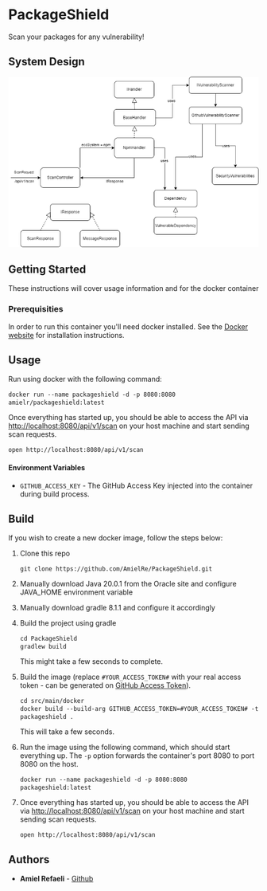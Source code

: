# PackageShield

Scan your packages for any vulnerability!

## System Design

![System Design](images/system_design.png)

## Getting Started

These instructions will cover usage information and for the docker container

### Prerequisities

In order to run this container you'll need docker installed.
See the [Docker website](http://www.docker.io/gettingstarted/#h_installation) for installation instructions.

## Usage

Run using docker with the following command:

```shell
docker run --name packageshield -d -p 8080:8080 amielr/packageshield:latest
```

Once everything has started up, you should be able to access the API via [http://localhost:8080/api/v1/scan](http://localhost:8080/api/v1/scan) on your host machine and start sending scan requests.

```shell
open http://localhost:8080/api/v1/scan
```

#### Environment Variables

- `GITHUB_ACCESS_KEY` - The GitHub Access Key injected into the container during build process.

## Build

If you wish to create a new docker image, follow the steps below:

1.  Clone this repo

        git clone https://github.com/AmielRe/PackageShield.git

2.  Manually download Java 20.0.1 from the Oracle site and configure JAVA_HOME environment variable

3.  Manually download gradle 8.1.1 and configure it accordingly

4.  Build the project using gradle

        cd PackageShield
        gradlew build

    This might take a few seconds to complete.

5.  Build the image (replace `#YOUR_ACCESS_TOKEN#` with your real access token - can be generated on [GitHub Access Token](https://github.com/settings/tokens)).

        cd src/main/docker
        docker build --build-arg GITHUB_ACCESS_TOKEN=#YOUR_ACCESS_TOKEN# -t packageshield .

    This will take a few seconds.

6.  Run the image using the following command, which should start everything up. The `-p` option forwards the container's port 8080 to port 8080 on the host.

        docker run --name packageshield -d -p 8080:8080 packageshield:latest

7.  Once everything has started up, you should be able to access the API via [http://localhost:8080/api/v1/scan](http://localhost:8080/api/v1/scan) on your host machine and start sending scan requests.

        open http://localhost:8080/api/v1/scan

## Authors

- **Amiel Refaeli** - [Github](https://github.com/AmielRe)
